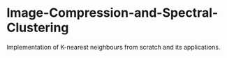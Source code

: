 # Image-Compression-and-Spectral-Clustering
Implementation of K-nearest neighbours from scratch and its applications.
